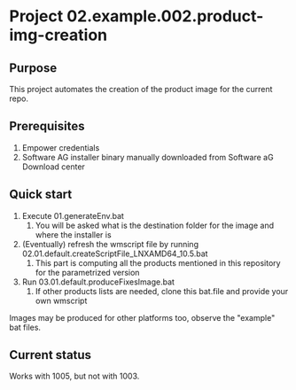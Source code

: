 # Project 02.example.002.product-img-creation

## Purpose

This project automates the creation of the product image for the current repo.

## Prerequisites

1. Empower credentials
2. Software AG installer binary manually downloaded from Software aG Download center

## Quick start

1. Execute 01.generateEnv.bat
   1. You will be asked what is the destination folder for the image and where the installer is
2. (Eventually) refresh the wmscript file by running 02.01.default.createScriptFile_LNXAMD64_10.5.bat
   1. This part is computing all the products mentioned in this repository for the parametrized version
3. Run 03.01.default.produceFixesImage.bat
   1. If other products lists are needed, clone this bat.file and provide your own wmscript

Images may be produced for other platforms too, observe the "example" bat files.

## Current status

Works with 1005, but not with 1003.